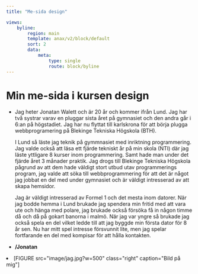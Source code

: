 ```yaml
---
title: "Me-sida design"

views:
    byline:
        region: main
        template: anax/v2/block/default
        sort: 2
        data:
            meta:
                type: single
                route: block/byline
---
```


Min me-sida i kursen design
=========================
<div class="index-content">
<div>

<ul>
<li><p>Jag heter Jonatan Walett och är 20 år och kommer ifrån Lund. Jag har två systrar varav en pluggar sista året på gymnasiet och den andra går i 6:an på högstadiet. Jag har nu flyttat till karlskrona för att börja plugga webbprogramering på Blekinge Tekniska Högskola (BTH).

I Lund så läste jag teknik på gymmnasiet med inriktning programmering. Jag valde också att läsa ett fjärde tekniskt år på min skola (NTI) där jag läste yttligare 8 kurser inom programmering. Samt hade man under det fjärde året 3 månader praktik. Jag drogs till Blekinge Tekniska Högskola pågrund av att dem hade väldigt stort utbud utav programmerings program, jag valde att söka till webbprogrammering för att det är något jag jobbat en del med under gymnasiet och är väldigt intresserad av att skapa hemsidor.

Jag är väldigt intresserad av Formel 1 och det mesta inom datorer. När jag bodde hemma i Lund brukade jag spendera min fritid med att vara ute och hänga med polare, jag brukade också försöka få in någon timme då och då på gokart banorna i malmö. När jag var yngre så brukade jag också spela en del vilket ledde till att jag byggde min första dator för 8 år sen. Nu har mitt spel intresse försvunnit lite, men jag spelar fortfarande en del med kompisar för att hålla kontakten.</p></li>

<li><b>/Jonatan</b></li>
</div>
<li>[FIGURE src="image/jag.jpg?w=500" class="right" caption="Bild på mig"]</li>
</ul>
</div>

